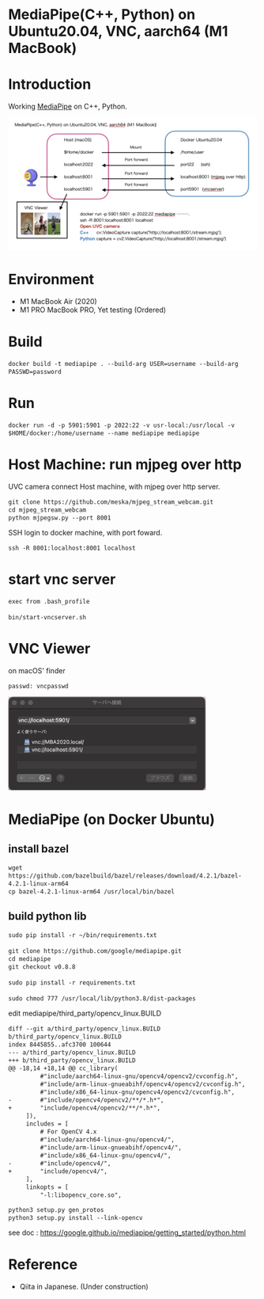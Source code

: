 # MediaPipe(C++, Python) on Ubuntu20.04, VNC, aarch64 (M1 MacBook)

# Introduction

Working [MediaPipe](https://google.github.io/mediapipe/) on C++, Python.

<img src="images/structure-chart.png" width=800>

# Environment

- M1 MacBook Air (2020)
- M1 PRO MacBook PRO, Yet testing (Ordered)

# Build

```
docker build -t mediapipe . --build-arg USER=username --build-arg PASSWD=password
```

# Run

```
docker run -d -p 5901:5901 -p 2022:22 -v usr-local:/usr/local -v $HOME/docker:/home/username --name mediapipe mediapipe
```

# Host Machine: run mjpeg over http

UVC camera connect Host machine, with mjpeg over http server.

```
git clone https://github.com/meska/mjpeg_stream_webcam.git
cd mjpeg_stream_webcam
python mjpegsw.py --port 8001
```

SSH login to docker machine, with port foward.

```
ssh -R 8001:localhost:8001 localhost
```

# start vnc server

```
exec from .bash_profile

bin/start-vncserver.sh
```

# VNC Viewer

on macOS' finder

```
passwd: vncpasswd
```

<img src="images/vnc-login.png" width=400>

# MediaPipe (on Docker Ubuntu)

## install bazel

```
wget https://github.com/bazelbuild/bazel/releases/download/4.2.1/bazel-4.2.1-linux-arm64
cp bazel-4.2.1-linux-arm64 /usr/local/bin/bazel
```

## build python lib

```
sudo pip install -r ~/bin/requirements.txt

git clone https://github.com/google/mediapipe.git
cd mediapipe
git checkout v0.8.8

sudo pip install -r requirements.txt

sudo chmod 777 /usr/local/lib/python3.8/dist-packages
```

edit mediapipe/third_party/opencv_linux.BUILD

```
diff --git a/third_party/opencv_linux.BUILD b/third_party/opencv_linux.BUILD
index 8445855..afc3700 100644
--- a/third_party/opencv_linux.BUILD
+++ b/third_party/opencv_linux.BUILD
@@ -18,14 +18,14 @@ cc_library(
         #"include/aarch64-linux-gnu/opencv4/opencv2/cvconfig.h",
         #"include/arm-linux-gnueabihf/opencv4/opencv2/cvconfig.h",
         #"include/x86_64-linux-gnu/opencv4/opencv2/cvconfig.h",
-        #"include/opencv4/opencv2/**/*.h*",
+        "include/opencv4/opencv2/**/*.h*",
     ]),
     includes = [
         # For OpenCV 4.x
         #"include/aarch64-linux-gnu/opencv4/",
         #"include/arm-linux-gnueabihf/opencv4/",
         #"include/x86_64-linux-gnu/opencv4/",
-        #"include/opencv4/",
+        "include/opencv4/",
     ],
     linkopts = [
         "-l:libopencv_core.so",
```

```
python3 setup.py gen_protos
python3 setup.py install --link-opencv
```

see doc : https://google.github.io/mediapipe/getting_started/python.html

# Reference

- Qiita in Japanese. (Under construction)
